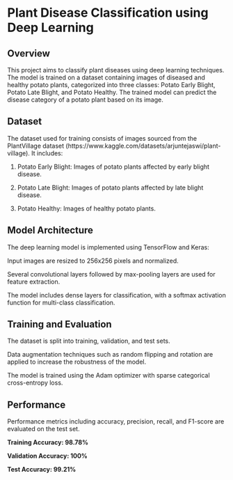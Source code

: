 # Plant Disease Classification using Deep Learning
<h2>Overview</h2>
This project aims to classify plant diseases using deep learning techniques. The model is trained on a dataset containing images of diseased and healthy potato plants, categorized into three classes: Potato Early Blight, Potato Late Blight, and Potato Healthy. The trained model can predict the disease category of a potato plant based on its image.

<h2>Dataset</h2>
The dataset used for training consists of images sourced from the PlantVillage dataset (https://www.kaggle.com/datasets/arjuntejaswi/plant-village). It includes:

1. Potato Early Blight: Images of potato plants affected by early blight disease.

2. Potato Late Blight: Images of potato plants affected by late blight disease.

3. Potato Healthy: Images of healthy potato plants.

<h2>Model Architecture</h2>

The deep learning model is implemented using TensorFlow and Keras:

Input images are resized to 256x256 pixels and normalized.

Several convolutional layers followed by max-pooling layers are used for feature extraction.

The model includes dense layers for classification, with a softmax activation function for multi-class classification.

<h2>Training and Evaluation</h2>

The dataset is split into training, validation, and test sets.


Data augmentation techniques such as random flipping and rotation are applied to increase the robustness of the model.

The model is trained using the Adam optimizer with sparse categorical cross-entropy loss.


<h2>Performance</h2>

Performance metrics including accuracy, precision, recall, and F1-score are evaluated on the test set.

<b>Training Accuracy: 98.78%

Validation Accuracy: 100%

Test Accuracy: 99.21%</b>
